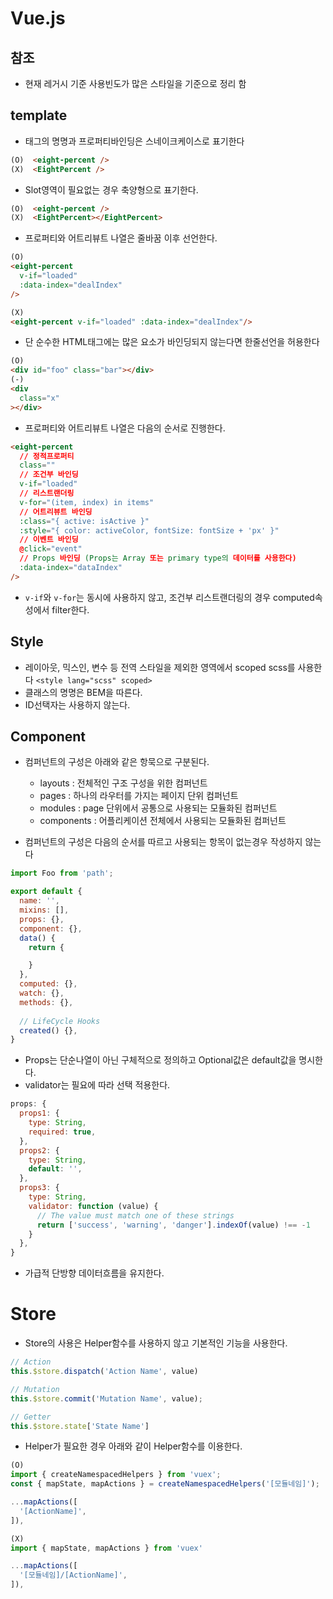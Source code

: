 Vue.js
====

## 참조

* 현재 레거시 기준 사용빈도가 많은 스타일을 기준으로 정리 함

## template

* 태그의 명명과 프로퍼티바인딩은 스네이크케이스로 표기한다
```html
(O)  <eight-percent />
(X)  <EightPercent />
``` 

* Slot영역이 필요없는 경우 축양형으로 표기한다.
```html
(O)  <eight-percent />
(X)  <EightPercent></EightPercent>
```

* 프로퍼티와 어트리뷰트 나열은 줄바꿈 이후 선언한다.
```html
(O)
<eight-percent
  v-if="loaded"
  :data-index="dealIndex"
/>

(X)
<eight-percent v-if="loaded" :data-index="dealIndex"/>
```

* 단 순수한 HTML태그에는 많은 요소가 바인딩되지 않는다면 한줄선언을 허용한다
```html
(O)
<div id="foo" class="bar"></div>
(-)
<div
  class="x"
></div>
```

* 프로퍼티와 어트리뷰트 나열은 다음의 순서로 진행한다.
```html
<eight-percent
  // 정적프로퍼티
  class=""
  // 조건부 바인딩
  v-if="loaded"
  // 리스트랜더링
  v-for="(item, index) in items"
  // 어트리뷰트 바인딩
  :class="{ active: isActive }"
  :style="{ color: activeColor, fontSize: fontSize + 'px' }"
  // 이벤트 바인딩
  @click="event"
  // Props 바인딩 (Props는 Array 또는 primary type의 데이터를 사용한다)
  :data-index="dataIndex"
/>
```

* `v-if`와 `v-for`는 동시에 사용하지 않고, 조건부 리스트랜더링의 경우 computed속성에서 filter한다.

## Style

* 레이아웃, 믹스인, 변수 등 전역 스타일을 제외한 영역에서 scoped scss를 사용한다 `<style lang="scss" scoped>`
* 클래스의 명명은 BEM을 따른다.
* ID선택자는 사용하지 않는다.

## Component

* 컴퍼넌트의 구성은 아래와 같은 항묵으로 구분된다.
  * layouts  : 전체적인 구조 구성을 위한 컴퍼넌트
  * pages    : 하나의 라우터를 가지는 페이지 단위 컴퍼넌트
  * modules  : page 단위에서 공통으로 사용되는 모듈화된 컴퍼넌트
  * components : 어플리케이션 전체에서 사용되는 모듈화된 컴퍼넌트

* 컴퍼넌트의 구성은 다음의 순서를 따르고 사용되는 항목이 없는경우 작성하지 않는다
```javascript
import Foo from 'path';

export default {
  name: '',
  mixins: [],
  props: {},
  component: {},
  data() {
    return {

    }
  },
  computed: {},
  watch: {},
  methods: {},
  
  // LifeCycle Hooks
  created() {},
}

```

* Props는 단순나열이 아닌 구체적으로 정의하고 Optional값은 default값을 명시한다.
* validator는 필요에 따라 선택 적용한다.
```javascript
props: {
  props1: {
    type: String,
    required: true,
  },
  props2: {
    type: String,
    default: '',
  },
  props3: {
    type: String,
    validator: function (value) {
      // The value must match one of these strings
      return ['success', 'warning', 'danger'].indexOf(value) !== -1
    }
  },
}
```

* 가급적 단방향 데이터흐름을 유지한다.

# Store
* Store의 사용은 Helper함수를 사용하지 않고 기본적인 기능을 사용한다.
```javascript
// Action
this.$store.dispatch('Action Name', value)

// Mutation
this.$store.commit('Mutation Name', value);

// Getter
this.$store.state['State Name']
```

* Helper가 필요한 경우 아래와 같이 Helper함수를 이용한다.
```javascript
(O)
import { createNamespacedHelpers } from 'vuex';
const { mapState, mapActions } = createNamespacedHelpers('[모듈네임]');

...mapActions([
  '[ActionName]',
]),

(X)
import { mapState, mapActions } from 'vuex'

...mapActions([
  '[모듈네임]/[ActionName]',
]),
```

